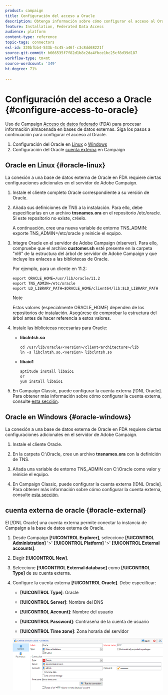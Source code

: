 ```yaml
---
product: campaign
title: Configuración del acceso a Oracle
description: Obtenga información sobre cómo configurar el acceso al Oracle en FDA
feature: Installation, Federated Data Access
audience: platform
content-type: reference
topic-tags: connectors
exl-id: 320bfbb4-533b-4c45-a46f-c3c8dd68221f
source-git-commit: b666535f7f82d1b8c2da4fbce1bc25cf8d39d187
workflow-type: tm+mt
source-wordcount: '349'
ht-degree: 71%

---
```


# Configuración del acceso a Oracle {#configure-access-to-oracle}



Uso de Campaign [Acceso de datos federado](../../installation/using/about-fda.md) (FDA) para procesar información almacenada en bases de datos externas. Siga los pasos a continuación para configurar el acceso al Oracle.

1. Configuración del Oracle en [Linux](#oracle-linux) o [Windows](#azure-windows)
1. Configuración del Oracle [cuenta externa](#oracle-external) en Campaign

## Oracle en Linux {#oracle-linux}

La conexión a una base de datos externa de Oracle en FDA requiere ciertas configuraciones adicionales en el servidor de Adobe Campaign.

1. Instale el cliente completo Oracle correspondiente a su versión de Oracle.
1. Añada sus definiciones de TNS a la instalación. Para ello, debe especificarlas en un archivo **tnsnames.ora** en el repositorio /etc/oracle. Si este repositorio no existe, créelo.

   A continuación, cree una nueva variable de entorno TNS_ADMIN: exporte TNS_ADMIN=/etc/oracle y reinicie el equipo.

1. Integre Oracle en el servidor de Adobe Campaign (nlserver). Para ello, compruebe que el archivo **customer.sh** esté presente en la carpeta &quot;nl6&quot; de la estructura del árbol de servidor de Adobe Campaign y que incluye los enlaces a las bibliotecas de Oracle.

   Por ejemplo, para un cliente en 11.2:

   ```
   export ORACLE_HOME=/usr/lib/oracle/11.2
   export TNS_ADMIN=/etc/oracle
   export LD_LIBRARY_PATH=$ORACLE_HOME/client64/lib:$LD_LIBRARY_PATH
   ```

   >[!NOTE]
   >
   >Estos valores (especialmente ORACLE_HOME) dependen de los repositorios de instalación. Asegúrese de comprobar la estructura del árbol antes de hacer referencia a estos valores.

1. Instale las bibliotecas necesarias para Oracle:

   * **libclntsh.so**

     ```
     cd /usr/lib/oracle/<version>/client<architecture>/lib
     ln -s libclntsh.so.<version> libclntsh.so
     ```

   * **libaio1**

     ```
     aptitude install libaio1
     or
     yum install libaio1
     ```

1. En Campaign Classic, puede configurar la cuenta externa [!DNL Oracle]. Para obtener más información sobre cómo configurar la cuenta externa, consulte [esta sección](#oracle-external).

## Oracle en Windows {#oracle-windows}

La conexión a una base de datos externa de Oracle en FDA requiere ciertas configuraciones adicionales en el servidor de Adobe Campaign.

1. Instale el cliente Oracle.

1. En la carpeta C:\Oracle, cree un archivo **tnsnames.ora** con la definición de TNS.

1. Añada una variable de entorno TNS_ADMIN con C:\Oracle como valor y reinicie el equipo.

1. En Campaign Classic, puede configurar la cuenta externa [!DNL Oracle]. Para obtener más información sobre cómo configurar la cuenta externa, consulte [esta sección](#oracle-external).

## cuenta externa de oracle {#oracle-external}

El [!DNL Oracle] una cuenta externa permite conectar la instancia de Campaign a la base de datos externa de Oracle.

1. Desde Campaign **[!UICONTROL Explorer]**, seleccione **[!UICONTROL Administration]** &#39;>&#39; **[!UICONTROL Platform]** &#39;>&#39; **[!UICONTROL External accounts]**.

1. Elegir **[!UICONTROL New]**.

1. Seleccione **[!UICONTROL External database]** como **[!UICONTROL Type]** de su cuenta externa.

1. Configure la cuenta externa **[!UICONTROL Oracle]**. Debe especificar:

   * **[!UICONTROL Type]**: Oracle

   * **[!UICONTROL Server]**: Nombre del DNS

   * **[!UICONTROL Account]**: Nombre del usuario

   * **[!UICONTROL Password]**: Contraseña de la cuenta de usuario

   * **[!UICONTROL Time zone]**: Zona horaria del servidor

   ![](assets/oracle_config.png)
